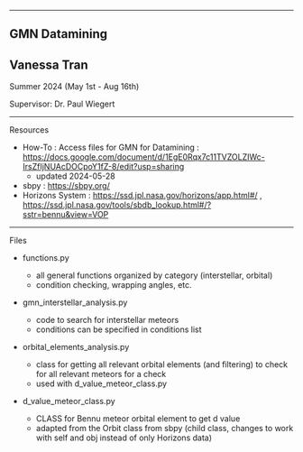 ----------------------------------------
GMN Datamining
----------------------------------------

Vanessa Tran
----------------------------------------

Summer 2024 (May 1st - Aug 16th)

Supervisor: Dr. Paul Wiegert

----------------------------------------

Resources


- How-To : Access files for GMN for Datamining : https://docs.google.com/document/d/1EgE0Rqx7c11TVZOLZIWc-IrsZfIjNUAcDOCpoY1fZ-8/edit?usp=sharing
  - updated 2024-05-28
- sbpy : https://sbpy.org/
- Horizons System : https://ssd.jpl.nasa.gov/horizons/app.html#/ , https://ssd.jpl.nasa.gov/tools/sbdb_lookup.html#/?sstr=bennu&view=VOP

-----------------------------------------

Files

- functions.py
  - all general functions organized by category (interstellar, orbital)
  - condition checking, wrapping angles, etc.

- gmn_interstellar_analysis.py
  - code to search for interstellar meteors
  - conditions can be specified in conditions list
 
- orbital_elements_analysis.py
  - class for getting all relevant orbital elements (and filtering) to check for all relevant meteors for a check
  - used with d_value_meteor_class.py

- d_value_meteor_class.py
  - CLASS for Bennu meteor orbital element to get d value
  - adapted from the Orbit class from sbpy (child class, changes to work with self and obj instead of only Horizons data)
 
